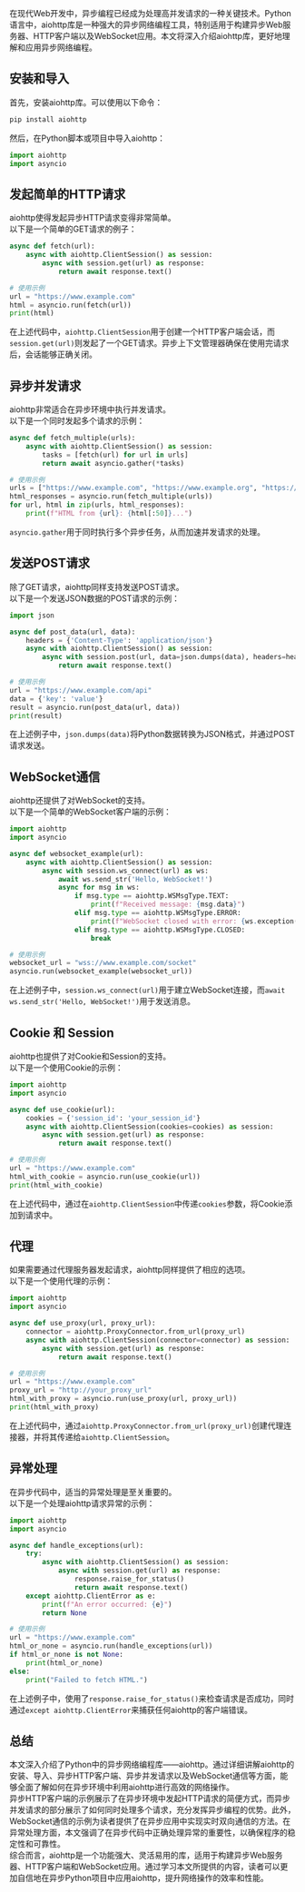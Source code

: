 在现代Web开发中，异步编程已经成为处理高并发请求的一种关键技术。Python语言中，aiohttp库是一种强大的异步网络编程工具，特别适用于构建异步Web服务器、HTTP客户端以及WebSocket应用。本文将深入介绍aiohttp库，更好地理解和应用异步网络编程。
<a name="Q1vSc"></a>
## 安装和导入
首先，安装aiohttp库。可以使用以下命令：
```bash
pip install aiohttp
```
然后，在Python脚本或项目中导入aiohttp：
```python
import aiohttp
import asyncio
```
<a name="wwAd6"></a>
## 发起简单的HTTP请求
aiohttp使得发起异步HTTP请求变得非常简单。<br />以下是一个简单的GET请求的例子：
```python
async def fetch(url):
    async with aiohttp.ClientSession() as session:
        async with session.get(url) as response:
            return await response.text()

# 使用示例
url = "https://www.example.com"
html = asyncio.run(fetch(url))
print(html)
```
在上述代码中，`aiohttp.ClientSession`用于创建一个HTTP客户端会话，而`session.get(url)`则发起了一个GET请求。异步上下文管理器确保在使用完请求后，会话能够正确关闭。
<a name="wlkXO"></a>
## 异步并发请求
aiohttp非常适合在异步环境中执行并发请求。<br />以下是一个同时发起多个请求的示例：
```python
async def fetch_multiple(urls):
    async with aiohttp.ClientSession() as session:
        tasks = [fetch(url) for url in urls]
        return await asyncio.gather(*tasks)

# 使用示例
urls = ["https://www.example.com", "https://www.example.org", "https://www.example.net"]
html_responses = asyncio.run(fetch_multiple(urls))
for url, html in zip(urls, html_responses):
    print(f"HTML from {url}: {html[:50]}...")
```
`asyncio.gather`用于同时执行多个异步任务，从而加速并发请求的处理。
<a name="iAoTT"></a>
## 发送POST请求
除了GET请求，aiohttp同样支持发送POST请求。<br />以下是一个发送JSON数据的POST请求的示例：
```python
import json

async def post_data(url, data):
    headers = {'Content-Type': 'application/json'}
    async with aiohttp.ClientSession() as session:
        async with session.post(url, data=json.dumps(data), headers=headers) as response:
            return await response.text()

# 使用示例
url = "https://www.example.com/api"
data = {'key': 'value'}
result = asyncio.run(post_data(url, data))
print(result)
```
在上述例子中，`json.dumps(data)`将Python数据转换为JSON格式，并通过POST请求发送。
<a name="Wtd7B"></a>
## WebSocket通信
aiohttp还提供了对WebSocket的支持。<br />以下是一个简单的WebSocket客户端的示例：
```python
import aiohttp
import asyncio

async def websocket_example(url):
    async with aiohttp.ClientSession() as session:
        async with session.ws_connect(url) as ws:
            await ws.send_str('Hello, WebSocket!')
            async for msg in ws:
                if msg.type == aiohttp.WSMsgType.TEXT:
                    print(f"Received message: {msg.data}")
                elif msg.type == aiohttp.WSMsgType.ERROR:
                    print(f"WebSocket closed with error: {ws.exception()}")
                elif msg.type == aiohttp.WSMsgType.CLOSED:
                    break

# 使用示例
websocket_url = "wss://www.example.com/socket"
asyncio.run(websocket_example(websocket_url))
```
在上述例子中，`session.ws_connect(url)`用于建立WebSocket连接，而`await ws.send_str('Hello, WebSocket!')`用于发送消息。
<a name="OjHau"></a>
## Cookie 和 Session
aiohttp也提供了对Cookie和Session的支持。<br />以下是一个使用Cookie的示例：
```python
import aiohttp
import asyncio

async def use_cookie(url):
    cookies = {'session_id': 'your_session_id'}
    async with aiohttp.ClientSession(cookies=cookies) as session:
        async with session.get(url) as response:
            return await response.text()

# 使用示例
url = "https://www.example.com"
html_with_cookie = asyncio.run(use_cookie(url))
print(html_with_cookie)
```
在上述代码中，通过在`aiohttp.ClientSession`中传递`cookies`参数，将Cookie添加到请求中。
<a name="fUT1P"></a>
## 代理
如果需要通过代理服务器发起请求，aiohttp同样提供了相应的选项。<br />以下是一个使用代理的示例：
```python
import aiohttp
import asyncio

async def use_proxy(url, proxy_url):
    connector = aiohttp.ProxyConnector.from_url(proxy_url)
    async with aiohttp.ClientSession(connector=connector) as session:
        async with session.get(url) as response:
            return await response.text()

# 使用示例
url = "https://www.example.com"
proxy_url = "http://your_proxy_url"
html_with_proxy = asyncio.run(use_proxy(url, proxy_url))
print(html_with_proxy)
```
在上述代码中，通过`aiohttp.ProxyConnector.from_url(proxy_url)`创建代理连接器，并将其传递给`aiohttp.ClientSession`。
<a name="x8Qqm"></a>
## 异常处理
在异步代码中，适当的异常处理是至关重要的。<br />以下是一个处理aiohttp请求异常的示例：
```python
import aiohttp
import asyncio

async def handle_exceptions(url):
    try:
        async with aiohttp.ClientSession() as session:
            async with session.get(url) as response:
                response.raise_for_status()
                return await response.text()
    except aiohttp.ClientError as e:
        print(f"An error occurred: {e}")
        return None

# 使用示例
url = "https://www.example.com"
html_or_none = asyncio.run(handle_exceptions(url))
if html_or_none is not None:
    print(html_or_none)
else:
    print("Failed to fetch HTML.")
```
在上述例子中，使用了`response.raise_for_status()`来检查请求是否成功，同时通过`except aiohttp.ClientError`来捕获任何aiohttp的客户端错误。
<a name="jfIyZ"></a>
## 总结
本文深入介绍了Python中的异步网络编程库——aiohttp。通过详细讲解aiohttp的安装、导入、异步HTTP客户端、异步并发请求以及WebSocket通信等方面，能够全面了解如何在异步环境中利用aiohttp进行高效的网络操作。<br />异步HTTP客户端的示例展示了在异步环境中发起HTTP请求的简便方式，而异步并发请求的部分展示了如何同时处理多个请求，充分发挥异步编程的优势。此外，WebSocket通信的示例为读者提供了在异步应用中实现实时双向通信的方法。在异常处理方面，本文强调了在异步代码中正确处理异常的重要性，以确保程序的稳定性和可靠性。<br />综合而言，aiohttp是一个功能强大、灵活易用的库，适用于构建异步Web服务器、HTTP客户端和WebSocket应用。通过学习本文所提供的内容，读者可以更加自信地在异步Python项目中应用aiohttp，提升网络操作的效率和性能。
